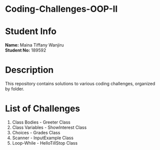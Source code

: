 # Coding-Challenges-OOP-II

# Student Info
**Name:** Maina Tiffany Wanjiru  
**Student No:** 189592

# Description
This repository contains solutions to various coding challenges, organized by folder. 

# List of Challenges
1. Class Bodies - Greeter Class
2. Class Variables - ShowInterest Class
3. Choices - Grades Class
4. Scanner - InputExample Class
5. Loop-While - HelloTillStop Class